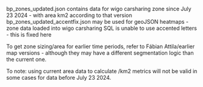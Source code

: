 bp_zones_updated.json contains data for wigo carsharing zone since July 23 2024 - with area km2 according to that version
bp_zones_updated_accentfix.json may be used for geoJSON heatmaps - zone data loaded into wigo carsharing SQL is unable to use accented letters - this is fixed here

To get zone sizing/area for earlier time periods, refer to Fábian Attila/earlier map versions - although they may have a different segmentation logic than the current one.

To note: using current area data to calculate /km2 metrics will not be valid in some cases for data before July 23 2024.
